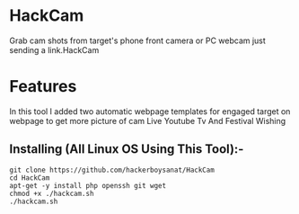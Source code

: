 # HackCam
Grab cam shots from target's phone front camera or PC webcam just sending a link.HackCam
# Features
In this tool I added two automatic webpage templates for engaged target on webpage to get more picture of cam
Live Youtube Tv And Festival Wishing
## Installing (All Linux OS Using This Tool):-

```
git clone https://github.com/hackerboysanat/HackCam
cd HackCam
apt-get -y install php openssh git wget
chmod +x ./hackcam.sh
./hackcam.sh
```

